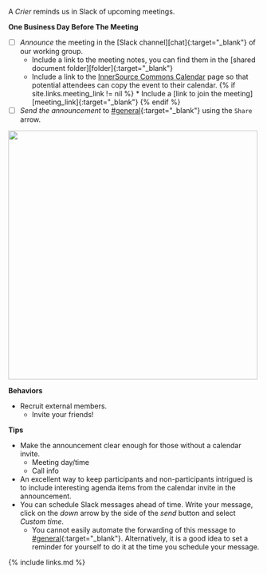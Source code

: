 A _Crier_ reminds us in Slack of upcoming meetings.

**One Business Day Before The Meeting**

* [ ] *Announce* the meeting in the [Slack channel][chat]{:target="_blank"} of our working group.
    * Include a link to the meeting notes, you can find them in the [shared document folder][folder]{:target="_blank"}
    * Include a link to the [InnerSource Commons Calendar](https://innersourcecommons.org/calendar/) page so that potential attendees can copy the event to their calendar.
{% if site.links.meeting_link != nil %}    * Include a [link to join the meeting][meeting_link]{:target="_blank"}
{% endif %}
* [ ] *Send the announcement* to [#general]{:target="_blank"} using the `Share` arrow.  

<img src="https://user-images.githubusercontent.com/9609562/220438340-2fed944a-142b-4217-bcae-5c0e0110ed05.png" width="500px" />

**Behaviors**

* Recruit external members.
  * Invite your friends!

**Tips**

* Make the announcement clear enough for those without a calendar invite.
     * Meeting day/time
     * Call info
* An excellent way to keep participants and non-participants intrigued is to include interesting agenda items from the calendar invite in the announcement. 
* You can schedule Slack messages ahead of time. Write your message, click on the _down_ arrow by the side of the _send_ button and select _Custom time_.
     * You cannot easily automate the forwarding of this message to [#general]{:target="_blank"}. Alternatively, it is a good idea to set a reminder for yourself to do it at the time you schedule your message.

[#general]: https://app.slack.com/client/T04PXKRM0/C04PXKRN4

{% include links.md %}
